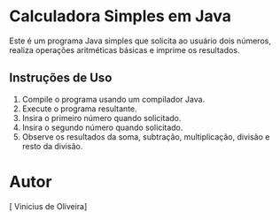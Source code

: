 # Calculadora Simples em Java

Este é um programa Java simples que solicita ao usuário dois números, realiza operações aritméticas básicas e imprime os resultados.

## Instruções de Uso

1. Compile o programa usando um compilador Java.
2. Execute o programa resultante.
3. Insira o primeiro número quando solicitado.
4. Insira o segundo número quando solicitado.
5. Observe os resultados da soma, subtração, multiplicação, divisão e resto da divisão.

# Autor
[ Vinicius de Oliveira]
